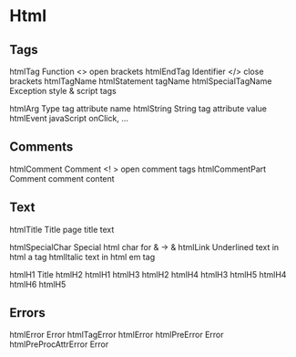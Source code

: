 Html
====

Tags
----

htmlTag               Function      <> open brackets
htmlEndTag            Identifier    </> close brackets
htmlTagName           htmlStatement tagName
htmlSpecialTagName    Exception     style & script tags

htmlArg               Type          tag attribute name
htmlString            String        tag attribute value
htmlEvent             javaScript    onClick, ...

Comments
--------

htmlComment           Comment       <! > open comment tags
htmlCommentPart       Comment       comment content

Text
----

htmlTitle             Title         page title text

htmlSpecialChar       Special       html char for & -> &amp;
htmlLink              Underlined    text in html a tag
htmlItalic                          text in html em tag

htmlH1                Title
htmlH2                htmlH1
htmlH3                htmlH2
htmlH4                htmlH3
htmlH5                htmlH4
htmlH6                htmlH5

Errors
------

htmlError             Error
htmlTagError          htmlError
htmlPreError          Error
htmlPreProcAttrError  Error
